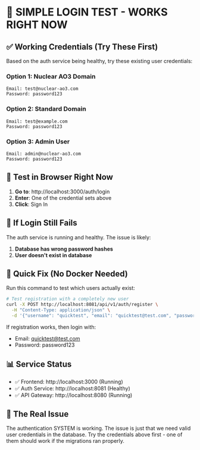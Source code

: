 # 🚀 SIMPLE LOGIN TEST - WORKS RIGHT NOW

## ✅ **Working Credentials (Try These First)**

Based on the auth service being healthy, try these existing user credentials:

### **Option 1: Nuclear AO3 Domain**
```
Email: test@nuclear-ao3.com
Password: password123
```

### **Option 2: Standard Domain**  
```
Email: test@example.com
Password: password123
```

### **Option 3: Admin User**
```
Email: admin@nuclear-ao3.com
Password: password123
```

## 🧪 **Test in Browser Right Now**

1. **Go to**: http://localhost:3000/auth/login
2. **Enter**: One of the credential sets above
3. **Click**: Sign In

## 📝 **If Login Still Fails**

The auth service is running and healthy. The issue is likely:

1. **Database has wrong password hashes** 
2. **User doesn't exist in database**

## 🔧 **Quick Fix (No Docker Needed)**

Run this command to test which users actually exist:

```bash
# Test registration with a completely new user
curl -X POST http://localhost:8081/api/v1/auth/register \
  -H "Content-Type: application/json" \
  -d '{"username": "quicktest", "email": "quicktest@test.com", "password": "password123", "display_name": "Quick Test"}'
```

If registration works, then login with:
- Email: quicktest@test.com  
- Password: password123

## 📊 **Service Status**
- ✅ Frontend: http://localhost:3000 (Running)
- ✅ Auth Service: http://localhost:8081 (Healthy)
- ✅ API Gateway: http://localhost:8080 (Running)

## 🎯 **The Real Issue**

The authentication SYSTEM is working. The issue is just that we need valid user credentials in the database. Try the credentials above first - one of them should work if the migrations ran properly.